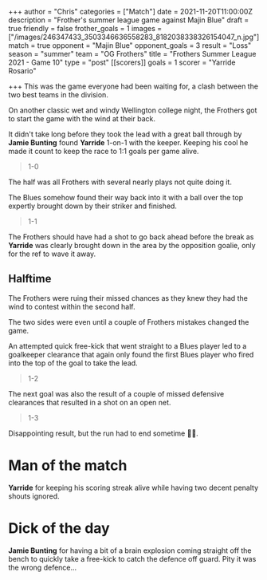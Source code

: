 +++
author = "Chris"
categories = ["Match"]
date = 2021-11-20T11:00:00Z
description = "Frother's summer league game against Majin Blue"
draft = true
friendly = false
frother_goals = 1
images = ["/images/246347433_3503346636558283_8182038338326154047_n.jpg"]
match = true
opponent = "Majin Blue"
opponent_goals = 3
result = "Loss"
season = "summer"
team = "OG Frothers"
title = "Frothers Summer League 2021 - Game 10"
type = "post"
[[scorers]]
goals = 1
scorer = "Yarride Rosario"

+++
This was the game everyone had been waiting for, a clash between the two best teams in the division.

On another classic wet and windy Wellington college night, the Frothers got to start the game with the wind at their back.

It didn't take long before they took the lead with a great ball through by **Jamie Bunting** found **Yarride** 1-on-1 with the keeper. Keeping his cool he made it count to keep the race to 1:1 goals per game alive.

> 1-0

The half was all Frothers with several nearly plays not quite doing it.

The Blues somehow found their way back into it with a ball over the top expertly brought down by their striker and finished.

> 1-1

The Frothers should have had a shot to go back ahead before the break as **Yarride** was clearly brought down in the area by the opposition goalie, only for the ref to wave it away.

## Halftime

The Frothers were ruing their missed chances as they knew they had the wind to contest within the second half.

The two sides were even until a couple of Frothers mistakes changed the game.

An attempted quick free-kick that went straight to a Blues player led to a goalkeeper clearance that again only found the first Blues player who fired into the top of the goal to take the lead.

> 1-2

The next goal was also the result of a couple of missed defensive clearances that resulted in a shot on an open net.

> 1-3

Disappointing result, but the run had to end sometime 🤷‍♂️.

# Man of the match

**Yarride** for keeping his scoring streak alive while having two decent penalty shouts ignored.

# Dick of the day

**Jamie Bunting** for having a bit of a brain explosion coming straight off the bench to quickly take a free-kick to catch the defence off guard. Pity it was the wrong defence...